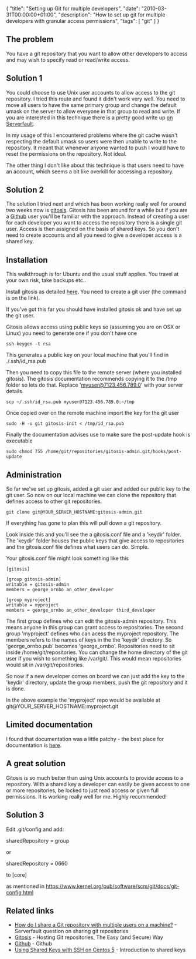{
  "title": "Setting up Git for multiple developers",
  "date": "2010-03-31T00:00:00+01:00",
  "description": "How to set up git for multiple developers with granular access permissions",
  "tags": [
    "git"
  ]
}

## The problem

You have a git repository that you want to allow other developers to access and may wish to specify read or read/write access. 

## Solution 1

You could choose to use Unix user accounts to allow access to the git repository. I tried this route and found it didn't work very well. You need to move all users to have the same primary group and change the default umask on the server to allow everyone in that group to read and write. If you are interested in this technique there is a pretty good write up [on Serverfault][1].

In my usage of this I encountered problems where the git cache wasn't respecting the default umask so users were then unable to write to the repository. It meant that whenever anyone wanted to push I would have to reset the permissions on the repository. Not ideal. 

The other thing I don't like about this technique is that users need to have an account, which seems a bit like overkill for accessing a repository.

## Solution 2

The solution I tried next and which has been working really well for around two weeks now is [gitosis][2]. Gitosis has been around for a while but if you are a [Github][3] user you'll be familiar with the approach. Instead of creating a user for each developer you want to access the repository there is a single git user. Access is then assigned on the basis of shared keys. So you don't need to create accounts and all you need to give a developer access is a shared key. 

## Installation

This walkthrough is for Ubuntu and the usual stuff applies. You travel at your own risk, take backups etc..

Install gitosis as detailed [here][2]. You need to create a git user (the command is on the link). 

If you've got this far you should have installed gitosis ok and have set up the git user.

Gitosis allows access using public keys so (assuming you are on OSX or Linux) you need to generate one if you don't have one

    ssh-keygen -t rsa

This generates a public key on your local machine that you'll find in ./.ssh/id_rsa.pub

Then you need to copy this file to the remote server (where you installed gitosis). The gitosis documentation recommends copying it to the /tmp folder so lets do that. Replace 'myuser@7123.456.789.0' with your server details. 

    scp ~/.ssh/id_rsa.pub myuser@7123.456.789.0:~/tmp

Once copied over on the remote machine import the key for the git user 

    sudo -H -u git gitosis-init < /tmp/id_rsa.pub

Finally the documentation advises use to make sure the post-update hook is executable

    sudo chmod 755 /home/git/repositories/gitosis-admin.git/hooks/post-update

## Administration

So far we've set up gitosis, added a git user and added our public key to the git user. So now on our local machine we can clone the repository that defines access to other git repositories.

    git clone git@YOUR_SERVER_HOSTNAME:gitosis-admin.git

If everything has gone to plan this will pull down a git repository. 

Look inside this and you'll see the a gitosis.conf file and a 'keydir' folder. The 'keydir' folder houses the public keys that give access to repositories and the gitosis.conf file defines what users can do. Simple. 

Your gitosis.conf file might look something like this

    [gitosis]

    [group gitosis-admin]
    writable = gitosis-admin
    members = george_ornbo an_other_developer

    [group myproject]
    writable = myproject
    members = george_ornbo an_other_developer third_developer 

The first group defines who can edit the gitosis-admin repository. This means anyone in this group can grant access to repositories. The second group 'myproject' defines who can acess the myproject repository. The members refers to the names of keys in the the 'keydir' directory. So 'george\_ornbo.pub' becomes 'george\_ornbo'. Repositories need to sit inside /home/git/repositories. You can change the home directory of the git user if you wish to something like /var/git/. This would mean repositories would sit in /var/git/repositories. 

So now if a new developer comes on board we can just add the key to the 'keydir' directory, update the group members, push the git repository and it is done.

In the above example the 'myproject' repo would be available at git@YOUR\_SERVER\_HOSTNAME:myproject.git

## Limited documentation

I found that documentation was a little patchy - the best place for documentation is [here][2].

## A great solution

Gitosis is so much better than using Unix accounts to provide access to a repository. With a shared key a developer can easily be given access to one or more repositories, be locked to just read access or given full permissions. It is working really well for me. Highly recommended!

## Solution 3

Edit .git/config and add:

sharedRepository = group

  or

sharedRepository = 0660

to [core]

as mentioned in https://www.kernel.org/pub/software/scm/git/docs/git-config.html


## Related links

* [How do I share a Git repository with multiple users on a machine?][1] - Serverfault question on sharing git repositories
* [Gitosis][2] - Hosting Git repositories, The Easy (and Secure) Way
* [Github][3] - Github
* [Using Shared Keys with SSH on Centos 5][4] - Introduction to shared keys

[1]: http://serverfault.com/questions/26954/how-do-i-share-a-git-repository-with-multiple-users-on-a-machine
[2]: http://scie.nti.st/2007/11/14/hosting-git-repositories-the-easy-and-secure-way/
[3]: http://github.com/
[4]: https://shapeshed.com//using_shared_keys_with_ssh_on_centos_5/
